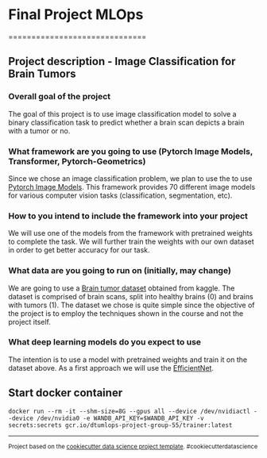 # Final Project MLOps

==============================

## Project description - Image Classification for Brain Tumors

### Overall goal of the project

The goal of this project is to use image classification model to solve a binary classification task to predict whether a brain scan depicts a brain with a tumor or no.

### What framework are you going to use (Pytorch Image Models, Transformer, Pytorch-Geometrics)

Since we chose an image classification problem, we plan to use the to use <a href="https://github.com/rwightman/pytorch-image-models" target="_blank">Pytorch Image Models</a>. This framework provides 70 different image models for various computer vision tasks (classification, segmentation, etc).

### How to you intend to include the framework into your project

We will use one of the models from the framework with pretrained weights to complete the task. We will further train the weights with our own dataset in order to get better accuracy for our task.

### What data are you going to run on (initially, may change)

We are going to use a <a href="https://www.kaggle.com/datasets/preetviradiya/brian-tumor-dataset" target="_blank">Brain tumor dataset</a> obtained from kaggle. The dataset is comprised of brain scans, split into healthy brains (0) and brains with tumors (1). The dataset we chose is quite simple since the objective of the project is to employ the techniques shown in the course and not the project itself.

### What deep learning models do you expect to use

The intention is to use a model with pretrained weights and train it on the dataset above. As a first approach we will use the <a href="https://huggingface.co/docs/timm/models/efficientnet" target="_blank">EfficientNet</a>.

## Start docker container

```
docker run --rm -it --shm-size=8G --gpus all --device /dev/nvidiactl --device /dev/nvidia0 -e WANDB_API_KEY=$WANDB_API_KEY -v secrets:secrets gcr.io/dtumlops-project-group-55/trainer:latest
```

---

<p><small>Project based on the <a target="_blank" href="https://drivendata.github.io/cookiecutter-data-science/">cookiecutter data science project template</a>. #cookiecutterdatascience</small></p>
